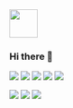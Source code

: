 <img src="https://github.com/Hitsuki9/Hitsuki9/raw/master/balloon.gif" width="50">

### Hi there 👋

![](https://img.shields.io/badge/-JavaScript-%23F7DF1E?style=flat-square&logo=JavaScript&logoColor=000)
![](https://img.shields.io/badge/-TypeScript-%23007ACC?style=flat-square&logo=TypeScript&logoColor=fff)
![](https://img.shields.io/badge/-Node.js-%23339933?style=flat-square&logo=Node.js&logoColor=fff)
![](https://img.shields.io/badge/-React-%2361DAFB?style=flat-square&logo=React&logoColor=000)
![](https://img.shields.io/badge/-Vue.js-%234FC08D?style=flat-square&logo=Vue.js&logoColor=fff)

<img style="display: inline;" src="https://github-readme-stats.vercel.app/api?username=Hitsuki9&show_icons=true" />
<img style="display: inline;" src="https://github-readme-stats.vercel.app/api/top-langs/?username=Hitsuki9&langs_count=8&layout=compact" />
<img src="https://github-profile-trophy.vercel.app/?username=Hitsuki9" />
